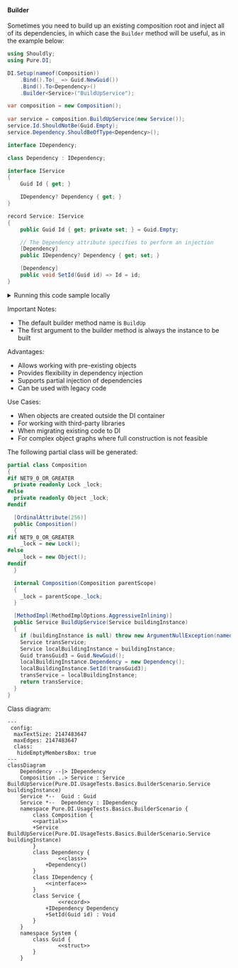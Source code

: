 #### Builder

Sometimes you need to build up an existing composition root and inject all of its dependencies, in which case the `Builder` method will be useful, as in the example below:


```c#
using Shouldly;
using Pure.DI;

DI.Setup(nameof(Composition))
    .Bind().To(_ => Guid.NewGuid())
    .Bind().To<Dependency>()
    .Builder<Service>("BuildUpService");

var composition = new Composition();
        
var service = composition.BuildUpService(new Service());
service.Id.ShouldNotBe(Guid.Empty);
service.Dependency.ShouldBeOfType<Dependency>();

interface IDependency;

class Dependency : IDependency;

interface IService
{
    Guid Id { get; }

    IDependency? Dependency { get; }
}

record Service: IService
{
    public Guid Id { get; private set; } = Guid.Empty;

    // The Dependency attribute specifies to perform an injection
    [Dependency]
    public IDependency? Dependency { get; set; }

    [Dependency]
    public void SetId(Guid id) => Id = id;
}
```

<details>
<summary>Running this code sample locally</summary>

- Make sure you have the [.NET SDK 9.0](https://dotnet.microsoft.com/en-us/download/dotnet/9.0) or later is installed
```bash
dotnet --list-sdk
```
- Create a net9.0 (or later) console application
```bash
dotnet new console -n Sample
```
- Add references to NuGet packages
  - [Pure.DI](https://www.nuget.org/packages/Pure.DI)
  - [Shouldly](https://www.nuget.org/packages/Shouldly)
```bash
dotnet add package Pure.DI
dotnet add package Shouldly
```
- Copy the example code into the _Program.cs_ file

You are ready to run the example 🚀
```bash
dotnet run
```

</details>

Important Notes:
- The default builder method name is `BuildUp`
- The first argument to the builder method is always the instance to be built

Advantages:
- Allows working with pre-existing objects
- Provides flexibility in dependency injection
- Supports partial injection of dependencies
- Can be used with legacy code

Use Cases:
- When objects are created outside the DI container
- For working with third-party libraries
- When migrating existing code to DI
- For complex object graphs where full construction is not feasible

The following partial class will be generated:

```c#
partial class Composition
{
#if NET9_0_OR_GREATER
  private readonly Lock _lock;
#else
  private readonly Object _lock;
#endif

  [OrdinalAttribute(256)]
  public Composition()
  {
#if NET9_0_OR_GREATER
    _lock = new Lock();
#else
    _lock = new Object();
#endif
  }

  internal Composition(Composition parentScope)
  {
    _lock = parentScope._lock;
  }

  [MethodImpl(MethodImplOptions.AggressiveInlining)]
  public Service BuildUpService(Service buildingInstance)
  {
    if (buildingInstance is null) throw new ArgumentNullException(nameof(buildingInstance));
    Service transService;
    Service localBuildingInstance = buildingInstance;
    Guid transGuid3 = Guid.NewGuid();
    localBuildingInstance.Dependency = new Dependency();
    localBuildingInstance.SetId(transGuid3);
    transService = localBuildingInstance;
    return transService;
  }
}
```

Class diagram:

```mermaid
---
 config:
  maxTextSize: 2147483647
  maxEdges: 2147483647
  class:
   hideEmptyMembersBox: true
---
classDiagram
	Dependency --|> IDependency
	Composition ..> Service : Service BuildUpService(Pure.DI.UsageTests.Basics.BuilderScenario.Service buildingInstance)
	Service *--  Guid : Guid
	Service *--  Dependency : IDependency
	namespace Pure.DI.UsageTests.Basics.BuilderScenario {
		class Composition {
		<<partial>>
		+Service BuildUpService(Pure.DI.UsageTests.Basics.BuilderScenario.Service buildingInstance)
		}
		class Dependency {
				<<class>>
			+Dependency()
		}
		class IDependency {
			<<interface>>
		}
		class Service {
				<<record>>
			+IDependency Dependency
			+SetId(Guid id) : Void
		}
	}
	namespace System {
		class Guid {
				<<struct>>
		}
	}
```

